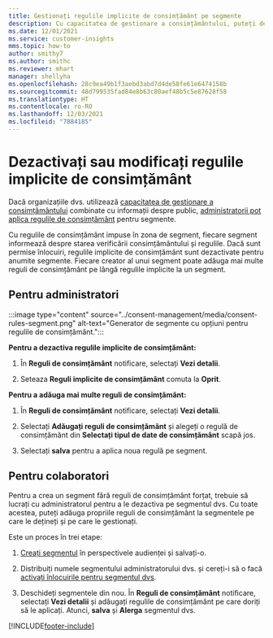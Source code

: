 ```yaml
---
title: Gestionați regulile implicite de consimțământ pe segmente
description: Cu capacitatea de gestionare a consimțământului, puteți dezactiva sau modifica regulile implicite de consimțământ dacă sunt activate suprascrierile.
ms.date: 12/01/2021
ms.service: customer-insights
mms.topic: how-to
author: smithy7
ms.author: smithc
ms.reviewer: mhart
manager: shellyha
ms.openlocfilehash: 28c9ea49b1f3aebd3abd7d4de58fe61e6474158b
ms.sourcegitcommit: 48d799535fad84e8b63c80aef48b5c5e87628f58
ms.translationtype: HT
ms.contentlocale: ro-RO
ms.lasthandoff: 12/03/2021
ms.locfileid: "7884185"
---
```

# <a name="disable-or-change-default-consent-rules"></a>Dezactivați sau modificați regulile implicite de consimțământ

Dacă organizațiile dvs. utilizează [capacitatea de gestionare a consimțământului](../consent-management/overview.md) combinate cu informații despre public, [administratorii pot aplica regulile de consimțământ](activate-consent.md) pentru segmente. 

Cu regulile de consimțământ impuse în zona de segment, fiecare segment informează despre starea verificării consimțământului și regulile. Dacă sunt permise înlocuiri, regulile implicite de consimțământ sunt dezactivate pentru anumite segmente. Fiecare creator al unui segment poate adăuga mai multe reguli de consimțământ pe lângă regulile implicite la un segment. 

## <a name="for-administrators"></a>Pentru administratori

:::image type="content" source="../consent-management/media/consent-rules-segment.png" alt-text="Generator de segmente cu opțiuni pentru regulile de consimțământ.":::

**Pentru a dezactiva regulile implicite de consimțământ:**

1. În **Reguli de consimțământ** notificare, selectați **Vezi detalii**. 

1. Seteaza **Reguli implicite de consimțământ** comuta la **Oprit**.

**Pentru a adăuga mai multe reguli de consimțământ:**

1. În **Reguli de consimțământ** notificare, selectați **Vezi detalii**. 

1. Selectați **Adăugați reguli de consimțământ** și alegeți o regulă de consimțământ din **Selectați tipul de date de consimțământ** scapă jos.

1. Selectați **salva** pentru a aplica noua regulă pe segment.

## <a name="for-contributors"></a>Pentru colaboratori

Pentru a crea un segment fără reguli de consimțământ forțat, trebuie să lucrați cu administratorul pentru a le dezactiva pe segmentul dvs. Cu toate acestea, puteți adăuga propriile reguli de consimțământ la segmentele pe care le dețineți și pe care le gestionați.

Este un proces în trei etape: 
1. [Creați segmentul](segments.md) în perspectivele audienței și salvați-o. 

1. Distribuiți numele segmentului administratorului dvs. și cereți-i să o facă [activați înlocuirile pentru segmentul dvs](activate-consent.md). 

1. Deschideți segmentele din nou. În **Reguli de consimțământ** notificare, selectați **Vezi detalii** și adăugați regulile de consimțământ pe care doriți să le aplicați. Atunci, **salva** și **Alerga** segmentul dvs.



[!INCLUDE[footer-include](../includes/footer-banner.md)] 
